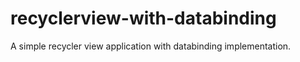 # recyclerview-with-databinding

A simple recycler view application with databinding implementation. 
